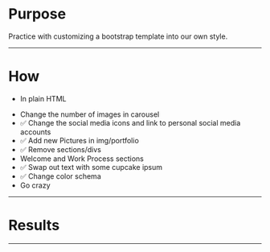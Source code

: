 # Purpose #
Practice with customizing a bootstrap template into our own style.
- - - - -

# How #
* In plain HTML
 - Change the number of images in carousel
 - ✅ Change the social media icons and link to personal social media accounts
 - ✅ Add new Pictures in img/portfolio
 - ✅ Remove sections/divs
  - Welcome and Work Process sections
 - ✅ Swap out text with some cupcake ipsum
 - ✅ Change color schema
 - Go crazy

- - - - -

# Results #

- - - - -
